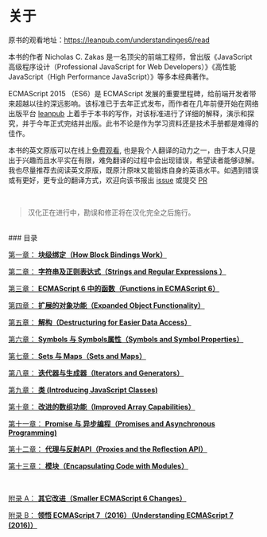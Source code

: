 # 关于

原书的观看地址：https://leanpub.com/understandinges6/read

本书的作者 Nicholas C. Zakas 是一名顶尖的前端工程师，曾出版《JavaScript 高级程序设计（Professional JavaScript for Web Developers）》《高性能 JavaScript（High Performance JavaScript）》等多本经典著作。

ECMAScript 2015 （ES6）是 ECMAScript 发展的重要里程碑，给前端开发者带来超越以往的深远影响。该标准已于去年正式发布，而作者在几年前便开始在网络出版平台 [leanpub](http://leanpub.com) 上着手于本书的写作，对该标准进行了详细的解释，演示和探究，并于今年正式完结并出版。此书不论是作为学习资料还是技术手册都是难得的佳作。

本书的英文原版可以在线上[免费观看](https://leanpub.com/understandinges6/read), 也是我个人翻译的动力之一，由于本人只是出于兴趣而且水平实在有限，难免翻译的过程中会出现错误，希望读者能够谅解。我也尽量推荐去阅读英文原版，既原汁原味又能锻炼自身的英语水平。如遇到错误或有更好，更专业的翻译方式，欢迎向该书报出 [issue](https://github.com/OshotOkill/understandinges6-simplified-chinese/issues) 或提交 [PR](https://github.com/OshotOkill/understandinges6-simplified-chinese/pulls)

<br />

> 汉化正在进行中，勘误和修正将在汉化完全之后施行。

<br />
### 目录


[第一章： **块级绑定（How Block Bindings Work）**](https://oshotokill.gitbooks.io/understandinges6-simplified-chinese/content/chapter_1.html)


[第二章： **字符串及正则表达式（Strings and Regular Expressions ）**](https://oshotokill.gitbooks.io/understandinges6-simplified-chinese/content/chapter_2.html)


[第三章： **ECMAScript 6 中的函数（Functions in ECMAScript 6）**](https://oshotokill.gitbooks.io/understandinges6-simplified-chinese/content/chapter_3.html)


[第四章： **扩展的对象功能（Expanded Object Functionality）**](https://oshotokill.gitbooks.io/understandinges6-simplified-chinese/content/chapter_4.html)


[第五章： **解构（Destructuring for Easier Data Access）**](https://oshotokill.gitbooks.io/understandinges6-simplified-chinese/content/chapter_5.html)


[第六章： **Symbols 与 Symbols属性（Symbols and Symbol Properties）**](https://oshotokill.gitbooks.io/understandinges6-simplified-chinese/content/chapter_6.html)


[第七章： **Sets 与 Maps（Sets and Maps）**](https://oshotokill.gitbooks.io/understandinges6-simplified-chinese/content/chapter_7.html)


[第八章： **迭代器与生成器（Iterators and Generators）**](https://oshotokill.gitbooks.io/understandinges6-simplified-chinese/content/chapter_8.html)


[第九章： **类 (Introducing JavaScript Classes)**](https://oshotokill.gitbooks.io/understandinges6-simplified-chinese/content/chapter_9.html)


[第十章： **改进的数组功能（Improved Array Capabilities）**](https://oshotokill.gitbooks.io/understandinges6-simplified-chinese/content/chapter_10.html)


[第十一章： **Promise 与 异步编程（Promises and Asynchronous Programming)**](https://oshotokill.gitbooks.io/understandinges6-simplified-chinese/content/chapter_11.html)


[第十二章： **代理与反射API（Proxies and the Reflection API）**](https://oshotokill.gitbooks.io/understandinges6-simplified-chinese/content/chapter_12.html)


[第十三章： **模块（Encapsulating Code with Modules）**](https://oshotokill.gitbooks.io/understandinges6-simplified-chinese/content/chapter_13.html)


<br />

[附录 A： **其它改进（Smaller ECMAScript 6 Changes）**](https://oshotokill.gitbooks.io/understandinges6-simplified-chinese/content/appendix_a.html)


[附录 B： **领悟 ECMAScript 7（2016）（Understanding ECMAScript 7 (2016)）**](https://oshotokill.gitbooks.io/understandinges6-simplified-chinese/content/appendix_b.html)
